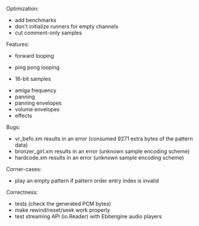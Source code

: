 Optimization:
- add benchmarks
- don't initialize runners for empty channels
- cut comment-only samples

Features:
+ forward looping
- ping pong looping
+ 16-bit samples
- amiga frequency
- panning
- panning envelopes
- volume envelopes
- effects

Bugs:
- vr_befo.xm results in an error (consumed 9271 extra bytes of the pattern data)
- bronzer_girl.xm results in an error (unknown sample encoding scheme)
- hardcode.xm results in an error (unknown sample encoding scheme)

Corner-cases:
- play an empty pattern if pattern order entry index is invalid

Correctness:
- tests (check the generated PCM bytes)
- make rewind/reset/seek work properly
- test streaming API (io.Reader) with Ebitengine audio players

